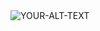 <picture>
 <source media="(prefers-color-scheme: dark)" srcset="![Spr_forest](https://github.com/user-attachments/assets/4701840b-678a-4b97-ac4f-4d9c97b9aed5)">
 <source media="(prefers-color-scheme: light)" srcset="![Spr_forest](https://github.com/user-attachments/assets/4701840b-678a-4b97-ac4f-4d9c97b9aed5)">
 <img alt="YOUR-ALT-TEXT" src="YOUR-DEFAULT-IMAGE">
</picture>

<!--
**Zmario9/Zmario9** is a ✨ _special_ ✨ repository because its `README.md` (this file) appears on your GitHub profile.

Here are some ideas to get you started:

- 🔭 I’m currently working on ...
- 🌱 I’m currently learning ...
- 👯 I’m looking to collaborate on ...
- 🤔 I’m looking for help with ...
- 💬 Ask me about ...
- 📫 How to reach me: ...
- 😄 Pronouns: ...
- ⚡ Fun fact: ...
-->
